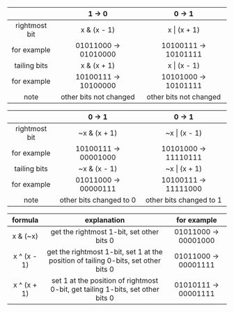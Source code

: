 |               |         1 -> 0         |         0 -> 1         |
|:-------------:|:----------------------:|:----------------------:|
| rightmost bit |      x & (x - 1)       |      x \| (x + 1)      |
| for example   |  01011000 -> 01010000  |  10100111 -> 10101111  |
| tailing bits  |      x & (x + 1)       |      x \| (x - 1)      |
| for example   |  10100111 -> 10100000  |  10101000 -> 10101111  |
| note          | other bits not changed | other bits not changed |

|               |          0 -> 1         |         0 -> 1          |
|:-------------:|:-----------------------:|:-----------------------:|
| rightmost bit |      ~x & (x + 1)       |      ~x \| (x - 1)      |
| for example   |  10100111 -> 00001000   |  10101000 -> 11110111   |
| tailing bits  |      ~x & (x - 1)       |      ~x \| (x + 1)      |
| for example   |  01011000 -> 00000111   |  10100111 -> 11111000   |
| note          | other bits changed to 0 | other bits changed to 1 |

|   formula   |                                     explanation                                    |     for example      |
|:-----------:|:----------------------------------------------------------------------------------:|:--------------------:|
|  x & (~x)   | get the rightmost 1-bit, set other bits 0                                          | 01011000 -> 00001000 |
| x ^ (x - 1) | get the rightmost 1-bit, set 1 at the position of tailing 0-bits, set other bits 0 | 01011000 -> 00001111 |
| x ^ (x + 1) | set 1 at the position of rightmost 0-bit, get tailing 1-bits, set other bits 0     | 01010111 -> 00001111 |
